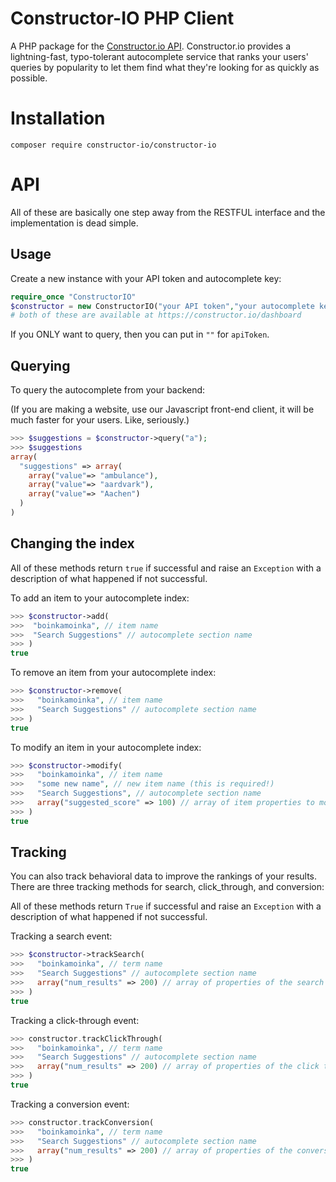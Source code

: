 Constructor-IO PHP Client
=====

A PHP package for the [Constructor.io API](http://constructor.io/docs).  Constructor.io provides a lightning-fast, typo-tolerant autocomplete service that ranks your users' queries by popularity to let them find what they're looking for as quickly as possible.

Installation
===

    composer require constructor-io/constructor-io

API
===

All of these are basically one step away from the RESTFUL interface and the implementation is dead simple.

Usage
---

Create a new instance with your API token and autocomplete key:

```php
require_once "ConstructorIO"
$constructor = new ConstructorIO("your API token","your autocomplete key")
# both of these are available at https://constructor.io/dashboard
```

If you ONLY want to query, then you can put in `""` for `apiToken`.

Querying
---

To query the autocomplete from your backend:

(If you are making a website, use our Javascript front-end client, it will be much faster for your users. Like, seriously.)

```php
>>> $suggestions = $constructor->query("a");
>>> $suggestions
array(
  "suggestions" => array(
    array("value"=> "ambulance"),
    array("value"=> "aardvark"),
    array("value"=> "Aachen")
  )
)
```

Changing the index
---

All of these methods return `true` if successful and raise an `Exception` with a description of what happened if not successful.

To add an item to your autocomplete index:

```php
>>> $constructor->add(
>>>  "boinkamoinka", // item name
>>>  "Search Suggestions" // autocomplete section name
>>> )
true
```

To remove an item from your autocomplete index:

```php
>>> $constructor->remove(
>>>   "boinkamoinka", // item name
>>>   "Search Suggestions" // autocomplete section name
>>> )
true
```

To modify an item in your autocomplete index:

```php
>>> $constructor->modify(
>>>   "boinkamoinka", // item name
>>>   "some new name", // new item name (this is required!)
>>>   "Search Suggestions", // autocomplete section name
>>>   array("suggested_score" => 100) // array of item properties to modify
>>> )
true
```

Tracking
---

You can also track behavioral data to improve the rankings of your results.  There are three tracking methods for search, click_through, and conversion:

All of these methods return `True` if successful and raise an `Exception` with a description of what happened if not successful.

Tracking a search event:

```php
>>> $constructor->trackSearch(
>>>   "boinkamoinka", // term name
>>>   "Search Suggestions" // autocomplete section name
>>>   array("num_results" => 200) // array of properties of the search
>>> )
true
```

Tracking a click-through event:

```php
>>> constructor.trackClickThrough(
>>>   "boinkamoinka", // term name
>>>   "Search Suggestions" // autocomplete section name
>>>   array("num_results" => 200) // array of properties of the click through
>>> )
true
```

Tracking a conversion event:

```php
>>> constructor.trackConversion(
>>>   "boinkamoinka", // term name
>>>   "Search Suggestions" // autocomplete section name
>>>   array("num_results" => 200) // array of properties of the conversion
>>> )
true
```

